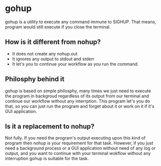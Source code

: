 # gohup
gohup is a utility to execute any command immune to SIGHUP. That means, program would still execute if you close the terminal.

## How is it different from nohup?
- It does not create any nohup.out
- It ignores any output to stdout and stderr
- It let's you to continue your workflow as you run the command.

## Philosphy behind it
gohup is based on simple philosphy, many times we just need to execute the program in backgroud regardless of its output from our terminal
and continue our workflow without any interrption. This program let's you do that, so you can just run the program and forget about it or 
work on it if it's GUI application.

## Is it a replacement to nohup?
Not fully. If you need the program's output executing upon this kind of program then nohup is your requirement for that task. However, if you just need a background 
process or a GUI application without need of any log or output, and you want to continue with your terminal wokflow without any interruption
gohup is suitable for the task.
